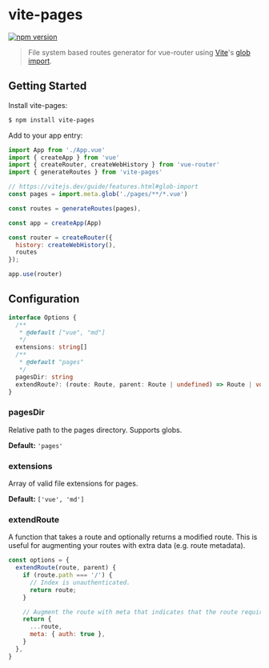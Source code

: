 # vite-pages


[![npm version](https://img.shields.io/npm/v/vite-pages)](https://www.npmjs.com/package/vite-pages)

> File system based routes generator for vue-router using [Vite](https://github.com/vitejs/vite)'s [glob import](https://vitejs.dev/guide/features.html#glob-import).

## Getting Started

Install vite-pages:

```bash
$ npm install vite-pages
```

Add to your app entry:

```js
import App from './App.vue'
import { createApp } from 'vue'
import { createRouter, createWebHistory } from 'vue-router'
import { generateRoutes } from 'vite-pages'

// https://vitejs.dev/guide/features.html#glob-import
const pages = import.meta.glob('./pages/**/*.vue')

const routes = generateRoutes(pages),

const app = createApp(App)

const router = createRouter({
  history: createWebHistory(),
  routes
});

app.use(router)
```

## Configuration

```ts
interface Options {
  /**
   * @default ["vue", "md"]
   */
  extensions: string[]
  /**
   * @default "pages"
   */
  pagesDir: string
  extendRoute?: (route: Route, parent: Route | undefined) => Route | void
}
```

### pagesDir

Relative path to the pages directory. Supports globs.

**Default:** `'pages'`

### extensions

Array of valid file extensions for pages.

**Default:** `['vue', 'md']`

### extendRoute

A function that takes a route and optionally returns a modified route. This is useful for augmenting your routes with extra data (e.g. route metadata).

```js
const options = {
  extendRoute(route, parent) {
    if (route.path === '/') {
      // Index is unauthenticated.
      return route;
    }

    // Augment the route with meta that indicates that the route requires authentication.
    return {
      ...route,
      meta: { auth: true },
    }
  },
}
```
